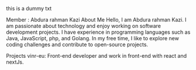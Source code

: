 this is a dummy txt

Member : Abdura rahman Kazi
About Me
Hello, I am Abdura rahman Kazi. I am passionate about technology and enjoy working on software development projects. I have experience in programming languages such as Java, JavaScript, php, and Golang. In my free time, I like to explore new coding challenges and contribute to open-source projects.

Projects
vinr-eu: Front-end developer and work in front-end with react and nextJs.
